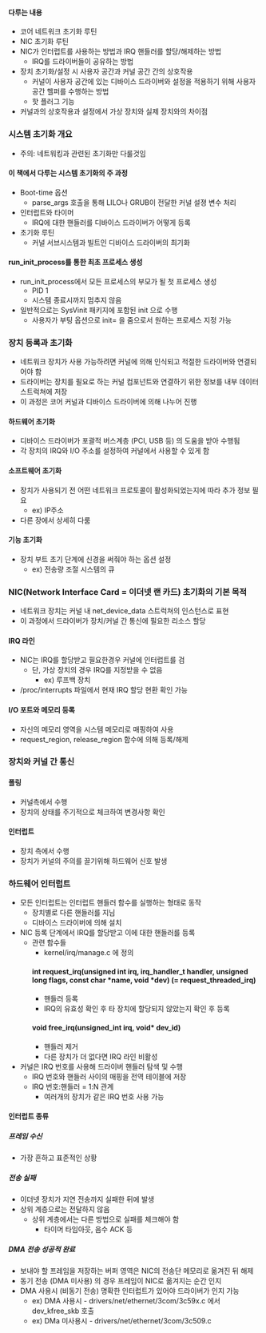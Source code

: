 #### 다루는 내용
- 코어 네트워크 초기화 루틴
- NIC 초기화 루틴
- NIC가 인터럽트를 사용하는 방법과 IRQ 핸들러를 할당/해제하는 방법
  - IRQ를 드라이버들이 공유하는 방법
- 장치 초기화/설정 시 사용자 공간과 커널 공간 간의 상호작용
  - 커널이 사용자 공간에 있는 디바이스 드라이버와 설정을 적용하기 위해 사용자 공간 헬퍼를 수행하는 방법
  - 핫 플러그 기능
- 커널과의 상호작용과 설정에서 가상 장치와 실제 장치와의 차이점


### 시스템 초기화 개요
- 주의: 네트워킹과 관련된 초기화만 다룰것임

#### 이 책에서 다루는 시스템 초기화의 주 과정
- Boot-time 옵션
  - parse_args 호출을 통해 LILO나 GRUB이 전달한 커널 설졍 변수 처리
- 인터럽트와 타이머
  - IRQ에 대한 핸들러를 디바이스 드라이버가 어떻게 등록
- 초기화 루틴
  - 커널 서브시스템과 빌트인 디바이스 드라이버의 최기화

#### run_init_process를 통한 최초 프로세스 생성
- run_init_process에서 모든 프로세스의 부모가 될 첫 프로세스 생성
  - PID 1
  - 시스템 종료시까지 멈추지 않음
- 일반적으로는 SysVinit 패키지에 포함된 init 으로 수행 
  - 사용자가 부팅 옵션으로 init= 을 줌으로서 원하는 프로세스 지정 가능


### 장치 등록과 초기화
- 네트워크 장치가 사용 가능하려면 커널에 의해 인식되고 적절한 드라이버와 연결되어야 함
- 드라이버는 장치를 필요로 하는 커널 컴포넌트와 연결하기 위한 정보를 내부 데이터 스트럭쳐에 저장
- 이 과정은 코어 커널과 디바이스 드라이버에 의해 나누어 진행

#### 하드웨어 초기화
- 디바이스 드라이버가 포괄적 버스계층 (PCI, USB 등) 의 도움을 받아 수행됨
- 각 장치의 IRQ와 I/O 주소를 설정하여 커널에서 사용할 수 있게 함
#### 소프트웨어 초기화
- 장치가 사용되기 전 어떤 네트워크 프로토콜이 활성화되었는지에 따라 추가 정보 필요
  - ex) IP주소
- 다른 장에서 상세히 다룸
#### 기능 초기화
- 장치 부트 초기 단계에 신경을 써줘야 하는 옵션 설정
  - ex) 전송량 조절 시스템의 큐


### NIC(Network Interface Card = 이더넷 랜 카드) 초기화의 기본 목적
- 네트워크 장치는 커널 내 net_device_data 스트럭쳐의 인스턴스로 표현
- 이 과정에서 드라이버가 장치/커널 간 통신에 필요한 리소스 할당

#### IRQ 라인
- NIC는 IRQ를 할당받고 필요한경우 커널에 인터럽트를 검
  - 단, 가상 장치의 경우 IRQ를 지정받을 수 없음
    - ex) 루프백 장치
- /proc/interrupts 파일에서 현재 IRQ 할당 현환 확인 가능
#### I/O 포트와 메모리 등록
- 자신의 메모리 영역을 시스템 메모리로 매핑하여 사용
- request_region, release_region 함수에 의해 등록/해제


### 장치와 커널 간 통신
#### 폴링
- 커널측에서 수행
- 장치의 상태를 주기적으로 체크하여 변경사항 확인
#### 인터럽트
- 장치 측에서 수행
- 장치가 커널의 주의를 끌기위해 하드웨어 신호 발생

### 하드웨어 인터럽트
- 모든 인터럽트는 인터럽트 핸들러 함수를 실행하는 형태로 동작
  - 장치별로 다른 핸들러를 지님
  - 디바이스 드라이버에 의해 설치
- NIC 등록 단계에서 IRQ를 할당받고 이에 대한 핸들러를 등록
  - 관련 함수들
    - kernel/irq/manage.c 에 정의
    #### int request_irq(unsigned int irq, irq_handler_t handler, unsigned long flags, const char *name, void *dev) (= request_threaded_irq)
    - 핸들러 등록
    - IRQ의 유효성 확인 후 타 장치에 할당되지 않았는지 확인 후 등록
    #### void free_irq(unsigned_int irq, void* dev_id)
    - 핸들러 제거
    - 다른 장치가 더 없다면 IRQ 라인 비활성
- 커널은 IRQ 번호를 사용해 드라이버 핸들러 탐색 및 수행
  - IRQ 번호와 핸들러 사이의 매핑을 전역 테이블에 저장
  - IRQ 번호:핸들러 = 1:N 관계
    - 여러개의 장치가 같은 IRQ 번호 사용 가능
    
 #### 인터럽트 종류
 ##### 프레임 수신
 - 가장 흔하고 표준적인 상황
 ##### 전송 실패
 - 이더넷 장치가 지연 전송까지 실패한 뒤에 발생
 - 상위 계층으로는 전달하지 않음
   - 상위 계층에서는 다른 방법으로 실패를 체크해야 함
     - 타이머 타임아웃, 음수 ACK 등
 ##### DMA 전송 성공적 완료
 - 보내야 할 프레임을 저장하는 버퍼 영역은 NIC의 전송단 메모리로 옮겨진 뒤 해제
 - 동기 전송 (DMA 미사용) 의 경우 프레임이 NIC로 옮겨지는 순간 인지
 - DMA 사용시 (비동기 전송) 명확한 인터럽트가 있어야 드라이버가 인지 가능
   - ex) DMA 사용시 - drivers/net/ethernet/3com/3c59x.c 에서 dev_kfree_skb 호출
   - ex) DMa 미사용시 - drivers/net/ethernet/3com/3c509.c
   
